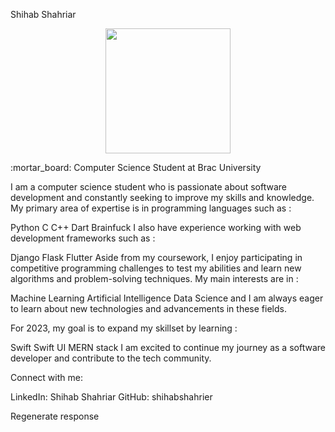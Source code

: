 Shihab Shahriar

<p align="center">
  <img src="https://avatars1.githubusercontent.com/u/56836427?s=460&u=4488fefd53f09aecb0cf7e0a2b13c01a86da0f9b&v=4" width="200"/>
</p>
:mortar_board: Computer Science Student at Brac University

I am a computer science student who is passionate about software development and constantly seeking to improve my skills and knowledge. My primary area of expertise is in programming languages such as :

 Python
 C
 C++
 Dart
 Brainfuck
I also have experience working with web development frameworks such as :

 Django
 Flask
 Flutter
Aside from my coursework, I enjoy participating in competitive programming challenges to test my abilities and learn new algorithms and problem-solving techniques. My main interests are in :

 Machine Learning
 Artificial Intelligence
 Data Science
and I am always eager to learn about new technologies and advancements in these fields.

For 2023, my goal is to expand my skillset by learning :

 Swift
 Swift UI
 MERN stack
I am excited to continue my journey as a software developer and contribute to the tech community.

Connect with me:

LinkedIn: Shihab Shahriar
GitHub: shihabshahrier


Regenerate response
